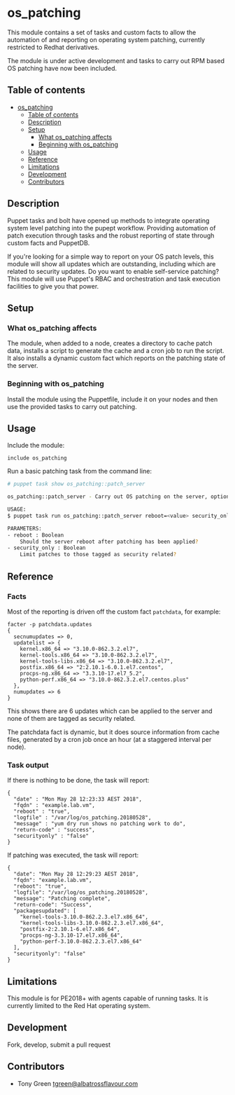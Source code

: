 # os_patching

This module contains a set of tasks and custom facts to allow the automation of and reporting on operating system patching, currently restricted to Redhat derivatives.

The module is under active development and tasks to carry out RPM based OS patching have now been included.

## Table of contents

- [os_patching](#ospatching)
  - [Table of contents](#table-of-contents)
  - [Description](#description)
  - [Setup](#setup)
    - [What os_patching affects](#what-ospatching-affects)
    - [Beginning with os_patching](#beginning-with-ospatching)
  - [Usage](#usage)
  - [Reference](#reference)
  - [Limitations](#limitations)
  - [Development](#development)
  - [Contributors](#contributors)

## Description

Puppet tasks and bolt have opened up methods to integrate operating system level patching into the pupept workflow.  Providing automation of patch execution through tasks and the robust reporting of state through custom facts and PuppetDB.

If you're looking for a simple way to report on your OS patch levels, this module will show all updates which are outstanding, including which are related to security updates.  Do you want to enable self-service patching?  This module will use Puppet's RBAC and orchestration and task execution facilities to give you that power.

## Setup

### What os_patching affects

The module, when added to a node, creates a directory to cache patch data, installs a script to generate the cache and a cron job to run the script.  It also installs a dynamic custom fact which reports on the patching state of the server.

### Beginning with os_patching

Install the module using the Puppetfile, include it on your nodes and then use the provided tasks to carry out patching.

## Usage

Include the module:
```puppet
include os_patching
```

Run a basic patching task from the command line:
```bash
# puppet task show os_patching::patch_server

os_patching::patch_server - Carry out OS patching on the server, optionally including a reboot

USAGE:
$ puppet task run os_patching::patch_server reboot=<value> security_only=<value> <[--nodes, -n <node-names>] | [--query, -q <'query'>]>

PARAMETERS:
- reboot : Boolean
    Should the server reboot after patching has been applied?
- security_only : Boolean
    Limit patches to those tagged as security related?
```

## Reference

### Facts

Most of the reporting is driven off the custom fact `patchdata`, for example:

```puppet
facter -p patchdata.updates
{
  secnumupdates => 0,
  updatelist => {
    kernel.x86_64 => "3.10.0-862.3.2.el7",
    kernel-tools.x86_64 => "3.10.0-862.3.2.el7",
    kernel-tools-libs.x86_64 => "3.10.0-862.3.2.el7",
    postfix.x86_64 => "2:2.10.1-6.0.1.el7.centos",
    procps-ng.x86_64 => "3.3.10-17.el7_5.2",
    python-perf.x86_64 => "3.10.0-862.3.2.el7.centos.plus"
  },
  numupdates => 6
}
```

This shows there are 6 updates which can be applied to the server and none of them are tagged as security related.

The patchdata fact is dynamic, but it does source information from cache files, generated by a cron job once an hour (at a staggered interval per node).

### Task output

If there is nothing to be done, the task will report:

```puppet
{
  "date" : "Mon May 28 12:23:33 AEST 2018",
  "fqdn" : "example.lab.vm",
  "reboot" : "true",
  "logfile" : "/var/log/os_patching.20180528",
  "message" : "yum dry run shows no patching work to do",
  "return-code" : "success",
  "securityonly" : "false"
}
```

If patching was executed, the task will report:

```puppet
{
  "date": "Mon May 28 12:29:23 AEST 2018",
  "fqdn": "example.lab.vm",
  "reboot": "true",
  "logfile": "/var/log/os_patching.20180528",
  "message": "Patching complete",
  "return-code": "Success",
  "packagesupdated": [
    "kernel-tools-3.10.0-862.2.3.el7.x86_64",
    "kernel-tools-libs-3.10.0-862.2.3.el7.x86_64",
    "postfix-2:2.10.1-6.el7.x86_64",
    "procps-ng-3.3.10-17.el7.x86_64",
    "python-perf-3.10.0-862.2.3.el7.x86_64"
  ],
  "securityonly": "false"
}
```


## Limitations

This module is for PE2018+ with agents capable of running tasks.  It is currently limited to the Red Hat operating system.

## Development

Fork, develop, submit a pull request

## Contributors

- Tony Green <tgreen@albatrossflavour.com>
